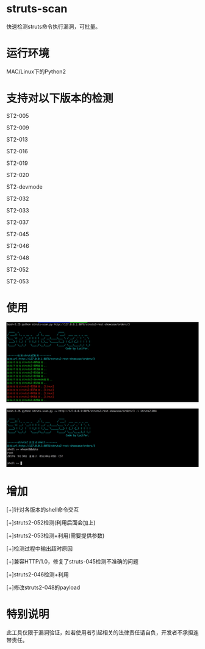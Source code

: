 # struts-scan
快速检测struts命令执行漏洞，可批量。

# 运行环境
MAC/Linux下的Python2

# 支持对以下版本的检测

ST2-005

ST2-009

ST2-013

ST2-016

ST2-019

ST2-020

ST2-devmode

ST2-032

ST2-033

ST2-037

ST2-045

ST2-046

ST2-048

ST2-052

ST2-053

# 使用
![image](./images/poc.png)

![image](./images/exp.png)

# 增加
[+]针对各版本的shell命令交互

[+]struts2-052检测(利用后面会加上)

[+]struts2-053检测+利用(需要提供参数)

[+]检测过程中输出超时原因

[+]兼容HTTP/1.0，修复了struts-045检测不准确的问题

[+]struts2-046检测+利用

[+]修改struts2-048的payload

# 特别说明
此工具仅限于漏洞验证，如若使用者引起相关的法律责任请自负，开发者不承担连带责任。
